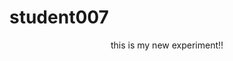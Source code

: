 # student007
<!doctype html>
<html>
  <head>
      <title>my web page!!</title>
      <header>this is my new experiment!!</header>
      <style type="text/css">
      button{
      padding: 40px;
      margin: 20px;
      width: 70%;
      height: 20%;
      color: red;
             }
       table{font: bold;border: double;width: 30%}   
       th,td{border:solid;text-align: center;color: green;}   
 
       </style>
      <a href="http://www.google.com"> gOOGLE mE!! </a>
  </head>
       <body> 
       	 <div class=button>
            	<button> whats up? </button>
            </div>
       	<form>
       		<div>personal details please..
       			<input type="text" name="name">
       			<input type="number" name="age">
       		</div>
       
       		<div>What is your maritial status?
       			<input type="radio" name="status" value="single">single
       			<input type="radio" name="status" value="married">married
       			<input type="radio" name="status" value="widowed">widowed
       			<input type="radio" name="status" value="divorced">divorced
       		</div>
       		<button>submit!</button>
       	</form>
           <table>
           
           	<tr>
           		<th>case 1</th>
           		<th>case 2</th>
           		<th>case 3</th>
           	</tr>
           	<tr>
           		<td>1211</td>
           		<td>1212</td>
           		<td>1213</td>
           	</tr>
           
           </table>
           </table>
       </body>
</html>
